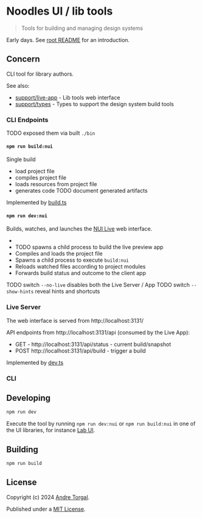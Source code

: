 # Noodles UI / lib tools

> Tools for building and managing design systems

Early days. See [root README](../../../README.md) for an introduction.

## Concern

CLI tool for library authors.

See also:

- [support/live-app](../live-app/README.md) - Lib tools web interface
- [support/types](../types/README.md) - Types to support the design system build tools

### CLI Endpoints

TODO exposed them via built `./bin`

#### `npm run build:nui`

Single build

- load project file
- compiles project file
- loads resources from project file
- generates code TODO document generated artifacts

Implemented by [build.ts](./src/cli/build.ts)

#### `npm run dev:nui`

Builds, watches, and launches the [NUI Live](../live-app/README.md) web interface.

-
- TODO spawns a child process to build the live preview app
- Compiles and loads the project file
- Spawns a child process to execute `build:nui`
- Reloads watched files according to project modules
- Forwards build status and outcome to the client app

TODO switch `--no-live` disables both the Live Server / App
TODO switch `--show-hints` reveal hints and shortcuts

### Live Server

The web interface is served from http://localhost:3131/

API endpoints from http://localhost:3131/api (consumed by the Live App):

- GET - http://localhost:3131/api/status - current build/snapshot
- POST http://localhost:3131/api/build - trigger a build

Implemented by [dev.ts](./src/cli/dev.ts)

### CLI

## Developing

```bash
npm run dev
```

Execute the tool by running `npm run dev:nui` or `npm run build:nui` in one of the UI libraries, for instance [Lab UI](../../ui-systems/lab-ui/README.md).

## Building

```bash
npm run build
```

## License

Copyright (c) 2024 [Andre Torgal](https://andretorgal.com/).

Published under a [MIT License](https://andrezero.mit-license.org/2024).
